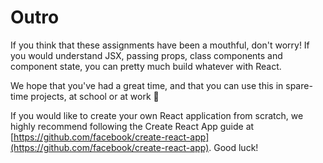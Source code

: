 # Outro

If you think that these assignments have been a mouthful, don't worry! If you would understand JSX, passing props, class components and component state, you can pretty much build whatever with React. 

We hope that you've had a great time, and that you can use this in spare-time projects, at school or at work 🎉

If you would like to create your own React application from scratch, we highly recommend following the Create React App guide at [https://github.com/facebook/create-react-app](https://github.com/facebook/create-react-app). Good luck!

